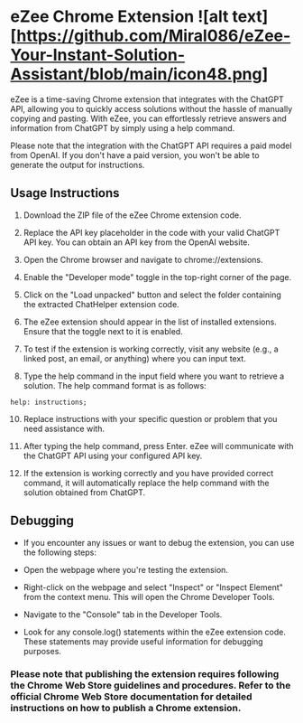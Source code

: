 # eZee Chrome Extension ![alt text][https://github.com/Miral086/eZee-Your-Instant-Solution-Assistant/blob/main/icon48.png]
eZee is a time-saving Chrome extension that integrates with the ChatGPT API, allowing you to quickly access solutions without the hassle of manually copying and pasting. With eZee, you can effortlessly retrieve answers and information from ChatGPT by simply using a help command.

Please note that the integration with the ChatGPT API requires a paid model from OpenAI. If you don't have a paid version, you won't be able to generate the output for instructions.

## Usage Instructions
1. Download the ZIP file of the eZee Chrome extension code.

2. Replace the API key placeholder in the code with your valid ChatGPT API key. You can obtain an API key from the OpenAI website.

3. Open the Chrome browser and navigate to chrome://extensions.

4. Enable the "Developer mode" toggle in the top-right corner of the page.

5. Click on the "Load unpacked" button and select the folder containing the extracted ChatHelper extension code.

6. The eZee extension should appear in the list of installed extensions. Ensure that the toggle next to it is enabled.

7. To test if the extension is working correctly, visit any website (e.g., a linked post, an email, or anything) where you can input text.

8. Type the help command in the input field where you want to retrieve a solution. The help command format is as follows:

 `help: instructions;`

10. Replace instructions with your specific question or problem that you need assistance with.

11. After typing the help command, press Enter. eZee will communicate with the ChatGPT API using your configured API key.

12. If the extension is working correctly and you have provided correct command, it will automatically replace the help command with the solution obtained from ChatGPT. 

## Debugging
* If you encounter any issues or want to debug the extension, you can use the following steps:

* Open the webpage where you're testing the extension.

* Right-click on the webpage and select "Inspect" or "Inspect Element" from the context menu. This will open the Chrome Developer Tools.

* Navigate to the "Console" tab in the Developer Tools.

* Look for any console.log() statements within the eZee extension code. These statements may provide useful information for debugging purposes.

### Please note that publishing the extension requires following the Chrome Web Store guidelines and procedures. Refer to the official Chrome Web Store documentation for detailed instructions on how to publish a Chrome extension.

